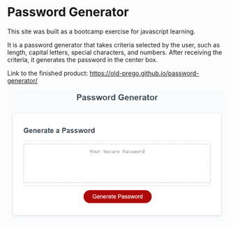 # Password Generator

This site was built as a bootcamp exercise for javascript learning.

It is a password generator that takes criteria selected by the user, such as length, capital letters, special characters, and numbers. After receiving the criteria, it generates the password in the center box.


Link to the finished product: https://old-prego.github.io/password-generator/

!["Screenshot of the program before running it".](./Assets/03-javascript-homework-demo.png)